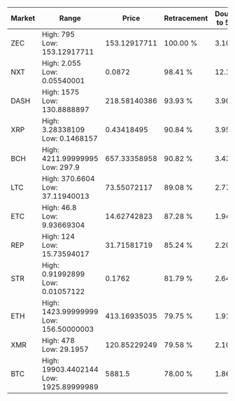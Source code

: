 | Market | Range | Price| Retracement | Doubles to 50% |
| --- | --- | --- | --- | --- |
| ZEC | High: 795<br />Low: 153.12917711 | 153.12917711 | 100.00 % | 3.10 |
| NXT | High: 2.055<br />Low: 0.05540001 | 0.0872 | 98.41 % | 12.10 |
| DASH | High: 1575<br />Low: 130.8888897 | 218.58140386 | 93.93 % | 3.90 |
| XRP | High: 3.28338109<br />Low: 0.1468157 | 0.43418495 | 90.84 % | 3.95 |
| BCH | High: 4211.99999995<br />Low: 297.9 | 657.33358958 | 90.82 % | 3.43 |
| LTC | High: 370.6604<br />Low: 37.11940013 | 73.55072117 | 89.08 % | 2.77 |
| ETC | High: 46.8<br />Low: 9.93669304 | 14.62742823 | 87.28 % | 1.94 |
| REP | High: 124<br />Low: 15.73594017 | 31.71581719 | 85.24 % | 2.20 |
| STR | High: 0.91992899<br />Low: 0.01057122 | 0.1762 | 81.79 % | 2.64 |
| ETH | High: 1423.99999999<br />Low: 156.50000003 | 413.16935035 | 79.75 % | 1.91 |
| XMR | High: 478<br />Low: 29.1957 | 120.85229249 | 79.58 % | 2.10 |
| BTC | High: 19903.4402144<br />Low: 1925.89999989 | 5881.5 | 78.00 % | 1.86 |
